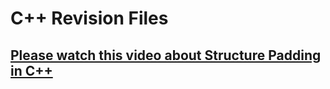 # C++ Revision Files
  ## [Please watch this video about Structure Padding in C++](https://www.youtube.com/watch?v=aROgtACPjjg)
